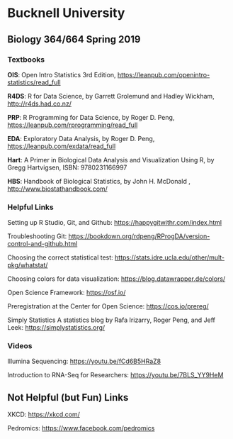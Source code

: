 # Bucknell University
## Biology 364/664 Spring 2019

### Textbooks

**OIS**: Open Intro Statistics 3rd Edition, https://leanpub.com/openintro-statistics/read_full

**R4DS**: R for Data Science, by Garrett Grolemund and Hadley Wickham, http://r4ds.had.co.nz/

**PRP**: R Programming for Data Science, by Roger D. Peng, https://leanpub.com/rprogramming/read_full

**EDA**: Exploratory Data Analysis, by Roger D. Peng, https://leanpub.com/exdata/read_full

**Hart**: A Primer in Biological Data Analysis and Visualization Using R, by Gregg Hartvigsen, ISBN: 9780231166997

**HBS**: Handbook of Biological Statistics, by John H. McDonald , http://www.biostathandbook.com/

### Helpful Links

Setting up R Studio, Git, and Github:
https://happygitwithr.com/index.html

Troubleshooting Git:
https://bookdown.org/rdpeng/RProgDA/version-control-and-github.html

Choosing the correct statistical test:
https://stats.idre.ucla.edu/other/mult-pkg/whatstat/

Choosing colors for data visualization:
https://blog.datawrapper.de/colors/

Open Science Framework: 
https://osf.io/

Preregistration at the Center for Open Science: 
https://cos.io/prereg/

Simply Statistics 
A statistics blog by Rafa Irizarry, Roger Peng, and Jeff Leek: 
https://simplystatistics.org/

### Videos

Illumina Sequencing: 
https://youtu.be/fCd6B5HRaZ8

Introduction to RNA-Seq for Researchers: 
https://youtu.be/7BLS_YY9HeM

## Not Helpful (but Fun) Links

XKCD:
https://xkcd.com/

Pedromics: 
https://www.facebook.com/pedromics
